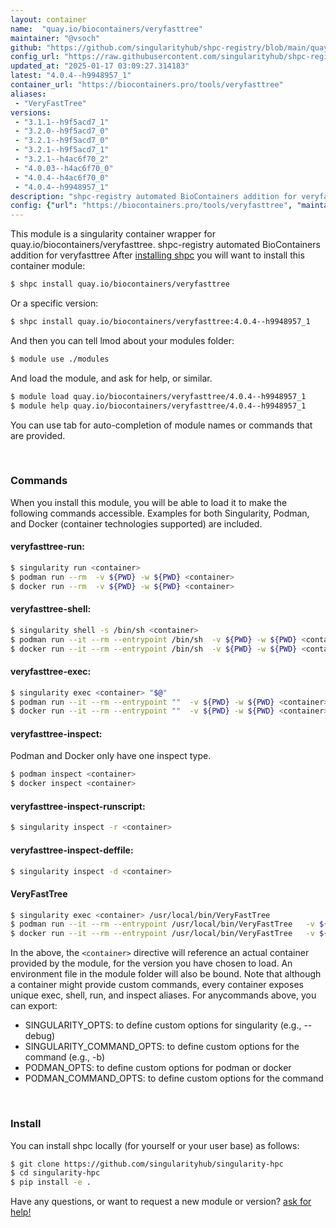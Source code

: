 ```yaml
---
layout: container
name:  "quay.io/biocontainers/veryfasttree"
maintainer: "@vsoch"
github: "https://github.com/singularityhub/shpc-registry/blob/main/quay.io/biocontainers/veryfasttree/container.yaml"
config_url: "https://raw.githubusercontent.com/singularityhub/shpc-registry/main/quay.io/biocontainers/veryfasttree/container.yaml"
updated_at: "2025-01-17 03:09:27.314183"
latest: "4.0.4--h9948957_1"
container_url: "https://biocontainers.pro/tools/veryfasttree"
aliases:
 - "VeryFastTree"
versions:
 - "3.1.1--h9f5acd7_1"
 - "3.2.0--h9f5acd7_0"
 - "3.2.1--h9f5acd7_0"
 - "3.2.1--h9f5acd7_1"
 - "3.2.1--h4ac6f70_2"
 - "4.0.03--h4ac6f70_0"
 - "4.0.4--h4ac6f70_0"
 - "4.0.4--h9948957_1"
description: "shpc-registry automated BioContainers addition for veryfasttree"
config: {"url": "https://biocontainers.pro/tools/veryfasttree", "maintainer": "@vsoch", "description": "shpc-registry automated BioContainers addition for veryfasttree", "latest": {"4.0.4--h9948957_1": "sha256:acfd1934f8da1c7a2ad185a4894c6a7295f3c55fa351e1721ec1724624454620"}, "tags": {"3.1.1--h9f5acd7_1": "sha256:f61eb7aa8aa0a69a1791d3c702c78d32a5ed85af370c8da20dec66b837eed066", "3.2.0--h9f5acd7_0": "sha256:7e5264ed5c77c98926ba6f6e18f713fa46b726b4b3f5fe5fc365c2276f987e06", "3.2.1--h9f5acd7_0": "sha256:5989eb9fc4676857e014f33e788adb763e1889592a3229fca6199a862b30ee51", "3.2.1--h9f5acd7_1": "sha256:9b009f1ad5f7127a775f92d95b3ce1333b7d6faf805f5e180f71527cad9f972a", "3.2.1--h4ac6f70_2": "sha256:62c98ae016b14751ca7a4f6dd807d8a63c2a1a2d68cc50969a2b39685c11783e", "4.0.03--h4ac6f70_0": "sha256:f405576afe74c31ca5895f72718f716dc317e3c82707b9681607f1e4f395876f", "4.0.4--h4ac6f70_0": "sha256:94a72b91915d66124c89a4b9752c68a00604be8ca74d6b9d1bfbbce036665b73", "4.0.4--h9948957_1": "sha256:acfd1934f8da1c7a2ad185a4894c6a7295f3c55fa351e1721ec1724624454620"}, "docker": "quay.io/biocontainers/veryfasttree", "aliases": {"VeryFastTree": "/usr/local/bin/VeryFastTree"}}
---
```


This module is a singularity container wrapper for quay.io/biocontainers/veryfasttree.
shpc-registry automated BioContainers addition for veryfasttree
After [installing shpc](#install) you will want to install this container module:


```bash
$ shpc install quay.io/biocontainers/veryfasttree
```

Or a specific version:

```bash
$ shpc install quay.io/biocontainers/veryfasttree:4.0.4--h9948957_1
```

And then you can tell lmod about your modules folder:

```bash
$ module use ./modules
```

And load the module, and ask for help, or similar.

```bash
$ module load quay.io/biocontainers/veryfasttree/4.0.4--h9948957_1
$ module help quay.io/biocontainers/veryfasttree/4.0.4--h9948957_1
```

You can use tab for auto-completion of module names or commands that are provided.

<br>

### Commands

When you install this module, you will be able to load it to make the following commands accessible.
Examples for both Singularity, Podman, and Docker (container technologies supported) are included.

#### veryfasttree-run:

```bash
$ singularity run <container>
$ podman run --rm  -v ${PWD} -w ${PWD} <container>
$ docker run --rm  -v ${PWD} -w ${PWD} <container>
```

#### veryfasttree-shell:

```bash
$ singularity shell -s /bin/sh <container>
$ podman run --it --rm --entrypoint /bin/sh  -v ${PWD} -w ${PWD} <container>
$ docker run --it --rm --entrypoint /bin/sh  -v ${PWD} -w ${PWD} <container>
```

#### veryfasttree-exec:

```bash
$ singularity exec <container> "$@"
$ podman run --it --rm --entrypoint ""  -v ${PWD} -w ${PWD} <container> "$@"
$ docker run --it --rm --entrypoint ""  -v ${PWD} -w ${PWD} <container> "$@"
```

#### veryfasttree-inspect:

Podman and Docker only have one inspect type.

```bash
$ podman inspect <container>
$ docker inspect <container>
```

#### veryfasttree-inspect-runscript:

```bash
$ singularity inspect -r <container>
```

#### veryfasttree-inspect-deffile:

```bash
$ singularity inspect -d <container>
```


#### VeryFastTree

```bash
$ singularity exec <container> /usr/local/bin/VeryFastTree
$ podman run --it --rm --entrypoint /usr/local/bin/VeryFastTree   -v ${PWD} -w ${PWD} <container> -c " $@"
$ docker run --it --rm --entrypoint /usr/local/bin/VeryFastTree   -v ${PWD} -w ${PWD} <container> -c " $@"
```



In the above, the `<container>` directive will reference an actual container provided
by the module, for the version you have chosen to load. An environment file in the
module folder will also be bound. Note that although a container
might provide custom commands, every container exposes unique exec, shell, run, and
inspect aliases. For anycommands above, you can export:

 - SINGULARITY_OPTS: to define custom options for singularity (e.g., --debug)
 - SINGULARITY_COMMAND_OPTS: to define custom options for the command (e.g., -b)
 - PODMAN_OPTS: to define custom options for podman or docker
 - PODMAN_COMMAND_OPTS: to define custom options for the command

<br>

### Install

You can install shpc locally (for yourself or your user base) as follows:

```bash
$ git clone https://github.com/singularityhub/singularity-hpc
$ cd singularity-hpc
$ pip install -e .
```

Have any questions, or want to request a new module or version? [ask for help!](https://github.com/singularityhub/singularity-hpc/issues)
